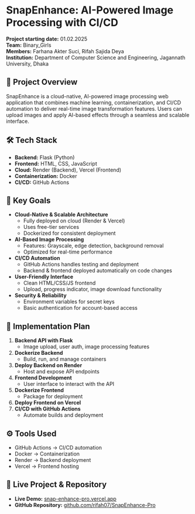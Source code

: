 # SnapEnhance: AI-Powered Image Processing with CI/CD

**Project starting date:** 01.02.2025  
**Team:** Binary_Girls  
**Members:** Farhana Akter Suci, Rifah Sajida Deya  
**Institution:** Department of Computer Science and Engineering, Jagannath University, Dhaka

## 🚀 Project Overview
SnapEnhance is a cloud-native, AI-powered image processing web application that combines machine learning, containerization, and CI/CD automation to deliver real-time image transformation features. Users can upload images and apply AI-based effects through a seamless and scalable interface.

## 🛠 Tech Stack
- **Backend:** Flask (Python)
- **Frontend:** HTML, CSS, JavaScript
- **Cloud:** Render (Backend), Vercel (Frontend)
- **Containerization:** Docker
- **CI/CD:** GitHub Actions

## 🎯 Key Goals
- **Cloud-Native & Scalable Architecture**
  - Fully deployed on cloud (Render & Vercel)
  - Uses free-tier services
  - Dockerized for consistent deployment
- **AI-Based Image Processing**
  - Features: Grayscale, edge detection, background removal
  - Optimized for real-time performance
- **CI/CD Automation**
  - GitHub Actions handles testing and deployment
  - Backend & frontend deployed automatically on code changes
- **User-Friendly Interface**
  - Clean HTML/CSS/JS frontend
  - Upload, progress indicator, image download functionality
- **Security & Reliability**
  - Environment variables for secret keys
  - Basic authentication for account-based access

## 📌 Implementation Plan
1. **Backend API with Flask**
   - Image upload, user auth, image processing features
2. **Dockerize Backend**
   - Build, run, and manage containers
3. **Deploy Backend on Render**
   - Host and expose API endpoints
4. **Frontend Development**
   - User interface to interact with the API
5. **Dockerize Frontend**
   - Package for deployment
6. **Deploy Frontend on Vercel**
7. **CI/CD with GitHub Actions**
   - Automate builds and deployment

## ⚙ Tools Used
- GitHub Actions → CI/CD automation  
- Docker → Containerization  
- Render → Backend deployment  
- Vercel → Frontend hosting  

## 📸 Live Project & Repository
- **Live Demo:** [snap-enhance-pro.vercel.app](https://snap-enhance-pro.vercel.app/)
- **GitHub Repository:** [github.com/rifah07/SnapEnhance-Pro](https://github.com/rifah07/SnapEnhance-Pro)
